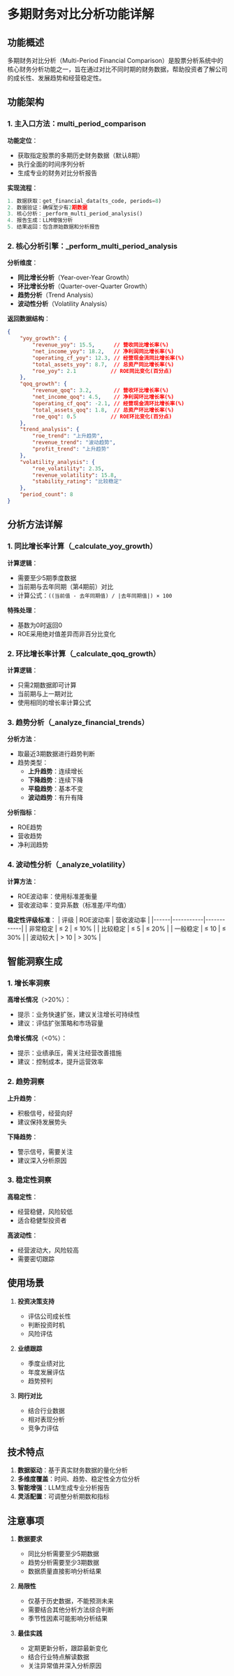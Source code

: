 # 多期财务对比分析功能详解

## 功能概述

多期财务对比分析（Multi-Period Financial Comparison）是股票分析系统中的核心财务分析功能之一，旨在通过对比不同时期的财务数据，帮助投资者了解公司的成长性、发展趋势和经营稳定性。

## 功能架构

### 1. 主入口方法：multi_period_comparison

**功能定位**：
- 获取指定股票的多期历史财务数据（默认8期）
- 执行全面的时间序列分析
- 生成专业的财务对比分析报告

**实现流程**：
```python
1. 数据获取：get_financial_data(ts_code, periods=8)
2. 数据验证：确保至少有2期数据
3. 核心分析：_perform_multi_period_analysis()
4. 报告生成：LLM增强分析
5. 结果返回：包含原始数据和分析报告
```

### 2. 核心分析引擎：_perform_multi_period_analysis

**分析维度**：
- **同比增长分析**（Year-over-Year Growth）
- **环比增长分析**（Quarter-over-Quarter Growth）
- **趋势分析**（Trend Analysis）
- **波动性分析**（Volatility Analysis）

**返回数据结构**：
```json
{
    "yoy_growth": {
        "revenue_yoy": 15.5,      // 营收同比增长率(%)
        "net_income_yoy": 18.2,   // 净利润同比增长率(%)
        "operating_cf_yoy": 12.3, // 经营现金流同比增长率(%)
        "total_assets_yoy": 8.7,  // 总资产同比增长率(%)
        "roe_yoy": 2.1           // ROE同比变化(百分点)
    },
    "qoq_growth": {
        "revenue_qoq": 3.2,       // 营收环比增长率(%)
        "net_income_qoq": 4.5,    // 净利润环比增长率(%)
        "operating_cf_qoq": -2.1, // 经营现金流环比增长率(%)
        "total_assets_qoq": 1.8,  // 总资产环比增长率(%)
        "roe_qoq": 0.5           // ROE环比变化(百分点)
    },
    "trend_analysis": {
        "roe_trend": "上升趋势",
        "revenue_trend": "波动趋势",
        "profit_trend": "上升趋势"
    },
    "volatility_analysis": {
        "roe_volatility": 2.35,
        "revenue_volatility": 15.8,
        "stability_rating": "比较稳定"
    },
    "period_count": 8
}
```

## 分析方法详解

### 1. 同比增长率计算（_calculate_yoy_growth）

**计算逻辑**：
- 需要至少5期季度数据
- 当前期与去年同期（第4期前）对比
- 计算公式：`((当前值 - 去年同期值) / |去年同期值|) × 100`

**特殊处理**：
- 基数为0时返回0
- ROE采用绝对值差异而非百分比变化

### 2. 环比增长率计算（_calculate_qoq_growth）

**计算逻辑**：
- 只需2期数据即可计算
- 当前期与上一期对比
- 使用相同的增长率计算公式

### 3. 趋势分析（_analyze_financial_trends）

**分析方法**：
- 取最近3期数据进行趋势判断
- 趋势类型：
  - **上升趋势**：连续增长
  - **下降趋势**：连续下降
  - **平稳趋势**：基本不变
  - **波动趋势**：有升有降

**分析指标**：
- ROE趋势
- 营收趋势
- 净利润趋势

### 4. 波动性分析（_analyze_volatility）

**计算方法**：
- ROE波动率：使用标准差衡量
- 营收波动率：变异系数（标准差/平均值）

**稳定性评级标准**：
| 评级 | ROE波动率 | 营收波动率 |
|------|-----------|------------|
| 非常稳定 | ≤ 2 | ≤ 10% |
| 比较稳定 | ≤ 5 | ≤ 20% |
| 一般稳定 | ≤ 10 | ≤ 30% |
| 波动较大 | > 10 | > 30% |

## 智能洞察生成

### 1. 增长率洞察

**高增长情况**（>20%）：
- 提示：业务快速扩张，建议关注增长可持续性
- 建议：评估扩张策略和市场容量

**负增长情况**（<0%）：
- 提示：业绩承压，需关注经营改善措施
- 建议：控制成本，提升运营效率

### 2. 趋势洞察

**上升趋势**：
- 积极信号，经营向好
- 建议保持发展势头

**下降趋势**：
- 警示信号，需要关注
- 建议深入分析原因

### 3. 稳定性洞察

**高稳定性**：
- 经营稳健，风险较低
- 适合稳健型投资者

**高波动性**：
- 经营波动大，风险较高
- 需要密切跟踪

## 使用场景

1. **投资决策支持**
   - 评估公司成长性
   - 判断投资时机
   - 风险评估

2. **业绩跟踪**
   - 季度业绩对比
   - 年度发展评估
   - 趋势预判

3. **同行对比**
   - 结合行业数据
   - 相对表现分析
   - 竞争力评估

## 技术特点

1. **数据驱动**：基于真实财务数据的量化分析
2. **多维度覆盖**：时间、趋势、稳定性全方位分析
3. **智能增强**：LLM生成专业分析报告
4. **灵活配置**：可调整分析期数和指标

## 注意事项

1. **数据要求**
   - 同比分析需要至少5期数据
   - 趋势分析需要至少3期数据
   - 数据质量直接影响分析结果

2. **局限性**
   - 仅基于历史数据，不能预测未来
   - 需要结合其他分析方法综合判断
   - 季节性因素可能影响分析结果

3. **最佳实践**
   - 定期更新分析，跟踪最新变化
   - 结合行业特点解读数据
   - 关注异常值并深入分析原因